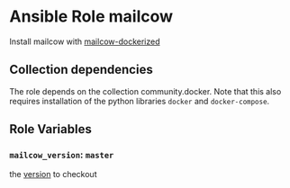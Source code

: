 # Ansible Role mailcow

Install mailcow with [mailcow-dockerized]('https://github.com/mailcow/mailcow-dockerized.git')

## Collection dependencies

The role depends on the collection community.docker.
Note that this also requires installation of the python libraries `docker` and `docker-compose`.

## Role Variables

### `mailcow_version`: `master`

the [version](https://docs.ansible.com/ansible/latest/collections/ansible/builtin/git_module.html#parameter-version) to checkout

